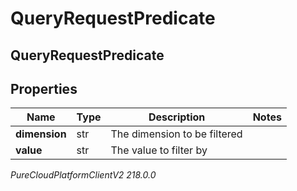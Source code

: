 # QueryRequestPredicate

## QueryRequestPredicate

## Properties

|Name | Type | Description | Notes|
|------------ | ------------- | ------------- | -------------|
| **dimension** | str | The dimension to be filtered | |
| **value** | str | The value to filter by | |



_PureCloudPlatformClientV2 218.0.0_
